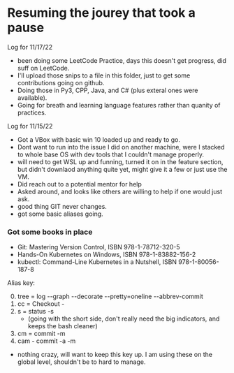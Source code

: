 # Resuming the jourey that took a pause
Log for 11/17/22
* been doing some LeetCode Practice, days this doesn't get progress, did suff on LeetCode.
* I'll upload those snips to a file in this folder, just to get some contributions going on github.
* Doing those in Py3, CPP, Java, and C# (plus exteral ones were available).
* Going for breath and learning language features rather than quanity of practices.

Log for 11/15/22
* Got a VBox with basic win 10 loaded up and ready to go. 
* Dont want to run into the issue I did on another machine, were I stacked to whole base OS with dev tools that I couldn't manage properly. 
* will need to get WSL up and funning, turned it on in the feature section, but didn't downlaod anything quite yet, might give it a few or just use the VM.
* Did reach out to a potential mentor for help
* Asked around, and looks like others are willing to help if one would just ask.
* good thing GIT never changes.
* got some basic aliases going.

### Got some books in place
* Git: Mastering Version Control, ISBN 978-1-78712-320-5
* Hands-On Kubernetes on Windows, ISBN 978-1-83882-156-2
* kubectl: Command-Line Kubernetes in a Nutshell, ISBN 978-1-80056-187-8


Alias key:

0. tree = log --graph --decorate --pretty=oneline --abbrev-commit
1. cc = Checkout -
2. s = status -s 
    * (going with the short side, don't really need the big indicators, and keeps the bash cleaner)
3. cm = commit -m
4. cam - commit -a -m
* nothing crazy, will want to keep this key up. I am using these on the global level, shouldn't be to hard to manage.